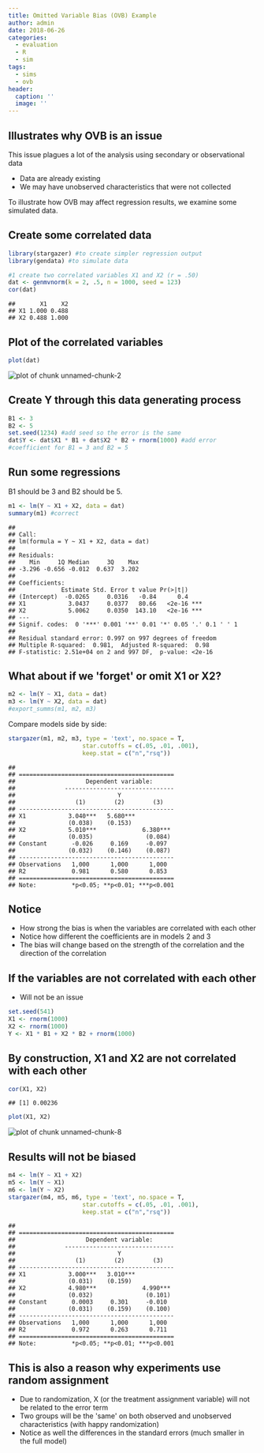 ```yaml
---
title: Omitted Variable Bias (OVB) Example
author: admin
date: 2018-06-26
categories:
  - evaluation
  - R
  - sim
tags:
  - sims
  - ovb
header:
  caption: ''
  image: ''
---
```


## Illustrates why OVB is an issue

This issue plagues a lot of the analysis using secondary or observational data

- Data are already existing
- We may have unobserved characteristics that were not collected

To illustrate how OVB may affect regression results, we examine some simulated data.

## Create some correlated data


``` r
library(stargazer) #to create simpler regression output
library(gendata) #to simulate data

#1 create two correlated variables X1 and X2 (r = .50)
dat <- genmvnorm(k = 2, .5, n = 1000, seed = 123)
cor(dat)
```

```
##       X1    X2
## X1 1.000 0.488
## X2 0.488 1.000
```

## Plot of the correlated variables


``` r
plot(dat)
```

![plot of chunk unnamed-chunk-2](unnamed-chunk-2-1.png)

## Create Y through this data generating process


``` r
B1 <- 3
B2 <- 5
set.seed(1234) #add seed so the error is the same
dat$Y <- dat$X1 * B1 + dat$X2 * B2 + rnorm(1000) #add error 
#coefficient for B1 = 3 and B2 = 5
```

## Run some regressions
B1 should be 3 and B2 should be 5.


``` r
m1 <- lm(Y ~ X1 + X2, data = dat)
summary(m1) #correct
```

```
## 
## Call:
## lm(formula = Y ~ X1 + X2, data = dat)
## 
## Residuals:
##    Min     1Q Median     3Q    Max 
## -3.296 -0.656 -0.012  0.637  3.202 
## 
## Coefficients:
##             Estimate Std. Error t value Pr(>|t|)    
## (Intercept)  -0.0265     0.0316   -0.84      0.4    
## X1            3.0437     0.0377   80.66   <2e-16 ***
## X2            5.0062     0.0350  143.10   <2e-16 ***
## ---
## Signif. codes:  0 '***' 0.001 '**' 0.01 '*' 0.05 '.' 0.1 ' ' 1
## 
## Residual standard error: 0.997 on 997 degrees of freedom
## Multiple R-squared:  0.981,	Adjusted R-squared:  0.98 
## F-statistic: 2.51e+04 on 2 and 997 DF,  p-value: <2e-16
```

## What about if we 'forget' or omit X1 or X2? 

``` r
m2 <- lm(Y ~ X1, data = dat)
m3 <- lm(Y ~ X2, data = dat)
#export_summs(m1, m2, m3) 
```
Compare models side by side:

``` r
stargazer(m1, m2, m3, type = 'text', no.space = T,
                     star.cutoffs = c(.05, .01, .001),
                     keep.stat = c("n","rsq"))
```

```
## 
## ============================================
##                    Dependent variable:      
##              -------------------------------
##                             Y               
##                 (1)        (2)        (3)   
## --------------------------------------------
## X1            3.040***   5.680***           
##               (0.038)    (0.153)            
## X2            5.010***             6.380*** 
##               (0.035)               (0.084) 
## Constant       -0.026     0.169     -0.097  
##               (0.032)    (0.146)    (0.087) 
## --------------------------------------------
## Observations   1,000      1,000      1,000  
## R2             0.981      0.580      0.853  
## ============================================
## Note:          *p<0.05; **p<0.01; ***p<0.001
```

## Notice

- How strong the bias is when the variables are correlated with each other
- Notice how different the coefficients are in models 2 and 3 
-  The bias will change based on the strength of the correlation and the direction of the correlation

## If the variables are not correlated with each other
- Will not be an issue

``` r
set.seed(541)
X1 <- rnorm(1000)
X2 <- rnorm(1000)
Y <- X1 * B1 + X2 * B2 + rnorm(1000) 
```

## By construction, X1 and X2 are not correlated with each other

``` r
cor(X1, X2)
```

```
## [1] 0.00236
```

``` r
plot(X1, X2)
```

![plot of chunk unnamed-chunk-8](unnamed-chunk-8-1.png)

## Results will not be biased


``` r
m4 <- lm(Y ~ X1 + X2)
m5 <- lm(Y ~ X1)
m6 <- lm(Y ~ X2)
stargazer(m4, m5, m6, type = 'text', no.space = T,
                     star.cutoffs = c(.05, .01, .001),
                     keep.stat = c("n","rsq"))
```

```
## 
## ============================================
##                    Dependent variable:      
##              -------------------------------
##                             Y               
##                 (1)        (2)        (3)   
## --------------------------------------------
## X1            3.000***   3.010***           
##               (0.031)    (0.159)            
## X2            4.980***             4.990*** 
##               (0.032)               (0.101) 
## Constant       0.0003     0.301     -0.010  
##               (0.031)    (0.159)    (0.100) 
## --------------------------------------------
## Observations   1,000      1,000      1,000  
## R2             0.972      0.263      0.711  
## ============================================
## Note:          *p<0.05; **p<0.01; ***p<0.001
```

## This is also a reason why experiments use random assignment 
- Due to randomization, X (or the treatment assignment variable) will not be related to the error term
- Two groups will be the 'same' on both observed and unobserved characteristics (with happy randomization) 
- Notice as well the differences in the standard errors (much smaller in the full model)
